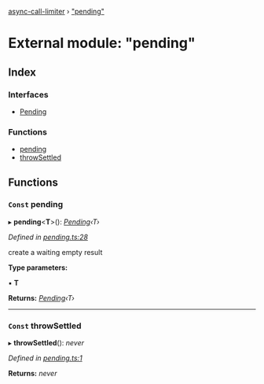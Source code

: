 [async-call-limiter](../README.md) › ["pending"](_pending_.md)

# External module: "pending"

## Index

### Interfaces

* [Pending](../interfaces/_pending_.pending.md)

### Functions

* [pending](_pending_.md#const-pending)
* [throwSettled](_pending_.md#const-throwsettled)

## Functions

### `Const` pending

▸ **pending**<**T**>(): *[Pending](../interfaces/_pending_.pending.md)‹T›*

*Defined in [pending.ts:28](https://github.com/SpudNyk/async-call-limiter/blob/a5b269b/src/pending.ts#L28)*

create a waiting empty result

**Type parameters:**

▪ **T**

**Returns:** *[Pending](../interfaces/_pending_.pending.md)‹T›*

___

### `Const` throwSettled

▸ **throwSettled**(): *never*

*Defined in [pending.ts:1](https://github.com/SpudNyk/async-call-limiter/blob/a5b269b/src/pending.ts#L1)*

**Returns:** *never*

